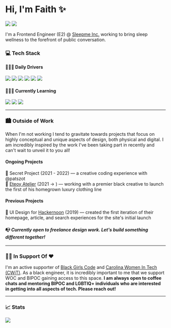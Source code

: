 # Hi, I'm Faith ✨

<a href="https://www.linkedin.com/in/faithcwalker/"><img src="https://img.shields.io/badge/LinkedIn-0077B5?style=for-the-badge&logo=linkedin&logoColor=white" /></a>
<a href="mailto:faithcorinne@gmail.com"><img src="https://img.shields.io/badge/Gmail-D14836?style=for-the-badge&logo=gmail&logoColor=white"/></a>

I'm a Frontend Engineer (E2) @ [Sleepme Inc.](https://sleep.me/) working to bring sleep wellness to the forefront of public conversation. 

### 💻 Tech Stack
#### 👩🏾‍💻 Daily Drivers
<img src="https://img.shields.io/badge/JavaScript-F7DF1E?style=for-the-badge&logo=javascript&logoColor=black" /> <img src="https://img.shields.io/badge/TypeScript-007ACC?style=for-the-badge&logo=typescript&logoColor=white" /> <img src="https://img.shields.io/badge/HTML5-E34F26?style=for-the-badge&logo=html5&logoColor=white" /> <img src="https://img.shields.io/badge/Sass-CC6699?style=for-the-badge&logo=sass&logoColor=white" /> <img src="https://img.shields.io/badge/Vue.js-35495E?style=for-the-badge&logo=vue.js&logoColor=4FC08D" /> <img src="https://img.shields.io/badge/Tailwind_CSS-38B2AC?style=for-the-badge&logo=tailwind-css&logoColor=white" />

#### 👩🏽‍🏫 Currently Learning
 <img src="https://img.shields.io/badge/Amazon_AWS-232F3E?style=for-the-badge&logo=amazon-aws&logoColor=white" /> <img src="https://img.shields.io/badge/Microsoft_Azure-0089D6?style=for-the-badge&logo=microsoft-azure&logoColor=white" /> <img src="https://img.shields.io/badge/Node.js-43853D?style=for-the-badge&logo=node.js&logoColor=white" />

---------

### 🏙 Outside of Work

When I'm not working I tend to gravitate towards projects that focus on highly conceptual and unique aspects of design, both physical and digital. I am incredibly inspired by the work I've been taking part in recently and can't wait to unveil it to you all!

#### Ongoing Projects
👀 Secret Project (2021 - 2022) — a creative coding experience with @patszot <br>
🎨 [Eteoy Atelier](https://www.eteoy.com/) (2021 → ) — working with a premier black creative to launch the first of his homegrown luxury clothing line

#### Previous Projects
🎨 UI Design for [Hackernoon](https://hackernoon.com/) (2019) — created the first iteration of their homepage, article, and search experiences for the site's initial launch <br>

#### 📭 *Currently open to freelance design work. Let's build something different together!*

---------

### ✊🏽 In Support Of ❤️

I'm an active supporter of [Black Girls Code](https://www.blackgirlscode.com/) and [Carolina Women In Tech (CWiT)](https://carolinawomenintech.org/). As a black engineer, it is incredibly important to me that we support WOC and BIPOC gaining access to this space. **I am always open to coffee chats and mentoring BIPOC and LGBTIQ+ individuals who are interested in getting into all aspects of tech. Please reach out!**

---------
### 📈 Stats
<a href="https://github.com/faithcorinne/github-readme-stats">
  <img align="left" src="https://github-readme-stats.vercel.app/api?username=faithcorinne&count_private=true&show_icons=true&theme=buefy" />
</a>

<!--
**faithcorinne/faithcorinne** is a ✨ _special_ ✨ repository because its `README.md` (this file) appears on your GitHub profile.

Here are some ideas to get you started:

- 🔭 I’m currently working on ...
- 🌱 I’m currently learning ...
- 👯 I’m looking to collaborate on ...
- 🤔 I’m looking for help with ...
- 💬 Ask me about ...
- 📫 How to reach me: ...
- 😄 Pronouns: ...
- ⚡ Fun fact: ...
-->
